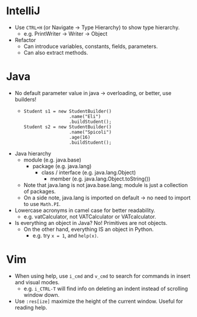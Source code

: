 # IntelliJ
- Use `CTRL+H` (or Navigate -> Type Hierarchy) to show type hierarchy.
    - e.g. PrintWriter -> Writer -> Object
- Refactor
    - Can introduce variables, constants, fields, parameters.
    - Can also extract methods.

# Java
- No default parameter value in java -> overloading, or better, use builders!
    - ```
      Student s1 = new StudentBuilder()
                       .name("Eli")
                       .buildStudent();
      Student s2 = new StudentBuilder()
                       .name("Spicoli")
                       .age(16)
                       .buildStudent();
      ```
- Java hierarchy
    - module (e.g. java.base)
        - package (e.g. java.lang)
            - class / interface (e.g. java.lang.Object)
                - member (e.g. java.lang.Object.toString())
    - Note that java.lang is not java.base.lang; module is just a collection of
    packages.
    - On a side note, java.lang is imported on default -> no need to import to
    use `Math.PI`.
- Lowercase acronyms in camel case for better readability.
    - e.g. vatCalculator, not VATCalculator or VATcalculator.
- Is everything an object in Java? No! Primitives are not objects.
    - On the other hand, everything IS an object in Python.
        - e.g. try `x = 1`, and `help(x)`.

# Vim
- When using help, use `i_cmd` and `v_cmd` to search for commands in insert and
visual modes.
    - e.g. `i_CTRL-T` will find info on deleting an indent instead of scrolling
    window down.
- Use `:res[ize]` maximize the height of the current window. Useful for reading
help.
